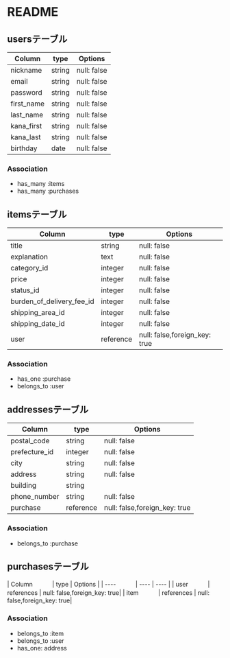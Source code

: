 # README

## usersテーブル
|  Column         |  type    |  Options   |
|   ----          |   ----   |    ----    |
|  nickname       |  string  | null: false|
|  email          |  string  | null: false|
|  password       |  string  | null: false|
|  first_name     |  string  | null: false|
|  last_name      |  string  | null: false|
|  kana_first     |  string  | null: false|
|  kana_last      |  string  | null: false|
|  birthday       |  date    | null: false|

### Association
- has_many :items
- has_many :purchases

## itemsテーブル
|  Column                     |  type       |  Options                     |
| ----                        | ----        | ----                         |
|  title                      |  string     | null: false                  |
|  explanation                |  text       | null: false                  |
|  category_id                |  integer    | null: false                  |
|  price                      |  integer    | null: false                  |
|  status_id                  |  integer    | null: false                  |
|  burden_of_delivery_fee_id  |  integer    | null: false                  |
|  shipping_area_id           |  integer    | null: false                  |
|  shipping_date_id           |  integer    | null: false                  |
|  user                       |  reference  | null: false,foreign_key: true|


### Association
- has_one :purchase
- belongs_to :user


## addressesテーブル
|  Column          |  type       |  Options                     |
| ----             | ----        | ----                         |
|  postal_code     |  string     | null: false                  |
|  prefecture_id   |  integer    | null: false                  |
|  city            |  string     | null: false                  |
|  address         |  string     | null: false                  |
|  building        |  string     |                              |
|  phone_number    |  string     | null: false                  |
|  purchase        |  reference  | null: false,foreign_key: true|



### Association
- belongs_to :purchase




## purchasesテーブル
|  Column          　　　|  type       |  Options                     |
| ----             　　　| ----        | ----                         |
|  user            　　　|  references  | null: false,foreign_key: true|
|  item            　　　|  references  | null: false,foreign_key: true|



### Association
- belongs_to :item
- belongs_to :user
- has_one: address